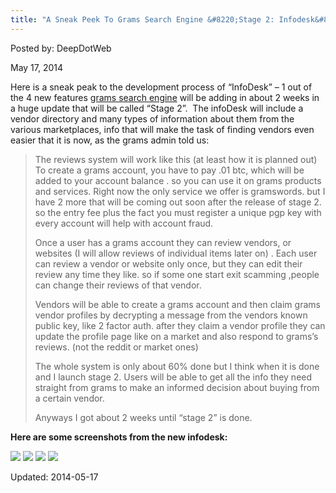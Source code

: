 ```yaml
---
title: "A Sneak Peek To Grams Search Engine &#8220;Stage 2: Infodesk&#8221;"
---
```


Posted by: DeepDotWeb

<span>May 17, 2014</span>

<p>Here is a sneak peak to the development process of &#8220;InfoDesk&#8221; &#8211; 1 out of the 4 new features <a href="https://gir.pub/deepdotweb/2014/04/08/grams-darknetmarkets-search-engine/">grams search engine</a> will be adding in about 2 weeks in a huge update that will be called &#8220;Stage 2&#8221;.  The infoDesk will include a vendor directory and many types of information about them from the various marketplaces, info that will make the task of finding vendors even easier that it is now, as the grams admin told us:</p>
<blockquote><p>The reviews system will work like this (at least how it is planned out) To create a grams account, you have to pay .01 btc, which will be added to your account balance . so you can use it on grams products and services. Right now the only service we offer is gramswords. but I have 2 more that will be coming out soon after the release of stage 2. so the entry fee plus the fact you must register a unique pgp key with every account will help with account fraud.</p>
<p>Once a user has a grams account they can review vendors, or websites (I will allow reviews of individual items later on) . Each user can review a vendor or website only once, but they can edit their review any time they like. so if some one start exit scamming ,people can change their reviews of that vendor.</p>
<p>Vendors will be able to create a grams account and then claim grams vendor profiles by decrypting a message from the vendors known public key, like 2 factor auth. after they claim a vendor profile they can update the profile page like on a market and also respond to grams&#8217;s reviews. (not the reddit or market ones)</p>
<p>The whole system is only about 60% done but I think when it is done and I launch stage 2. Users will be able to get all the info they need straight from grams to make an informed decision about buying from a certain vendor.</p>
<p>Anyways I got about 2 weeks until &#8220;stage 2&#8221; is done.</p></blockquote>
<p><strong>Here are some screenshots from the new infodesk:</strong></p>
<img src="https://gir.pub/deepdotweb/imgs/2014/05/4he9g.png" />

<img src="https://gir.pub/deepdotweb/imgs/2014/05/itxa4.png" />

<img src="https://gir.pub/deepdotweb/imgs/2014/05/n65fv.png" />

<img src="https://gir.pub/deepdotweb/imgs/2014/05/wn4g5.png" />


Updated: 2014-05-17
    
